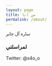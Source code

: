 ```yaml
---
layout: page
title: من أنا
permalink: /about/
---
```

سارة آل جابر      
### لمراسلتي
Twitter: @s4o_o
